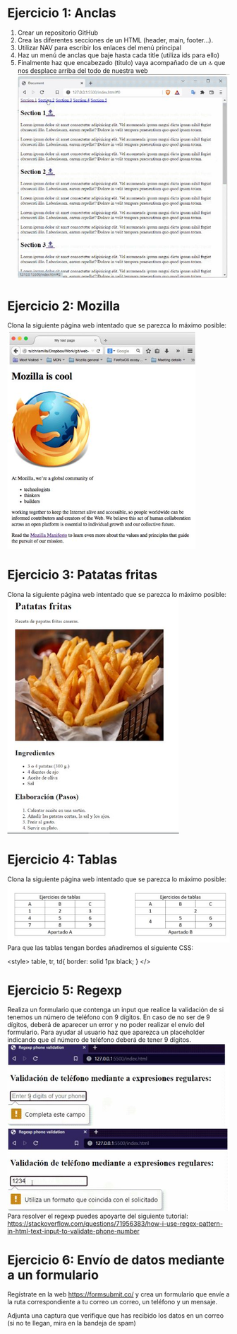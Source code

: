 # Ejercicio 1: Anclas
1. Crear un repositorio GitHub
3. Crea las diferentes secciones de un HTML (header, main, footer...).
4. Utilizar NAV para escribir los enlaces del menú principal
5. Haz un menú de anclas que baje hasta cada title (utiliza ids para ello)
6. Finalmente haz que encabezado (titulo) vaya acompañado de un 🔝 que nos desplace arriba del todo de nuestra web  
![Anclas](./imagenes/Captura1.JPG)

# Ejercicio 2: Mozilla
Clona la siguiente página web intentado que se parezca lo máximo posible:  
![Mozilla](./imagenes/Captura2.JPG)

# Ejercicio 3: Patatas fritas
Clona la siguiente página web intentado que se parezca lo máximo posible:  
![Papas Fritas](./imagenes/Captura3.JPG)

# Ejercicio 4: Tablas
Clona la siguiente página web intentado que se parezca lo máximo posible:  
![Tablas](./imagenes/Captura4.JPG)  
Para que las tablas tengan bordes añadiremos el siguiente CSS:  

&#60;style&#62;
      table, tr, td{
            border: solid 1px black;
    }
&#60;/&#62;

# Ejercicio 5: Regexp
Realiza un formulario que contenga un input que realice la validación de si tenemos un número de teléfono con 9 dígitos. En caso de no ser de 9 dígitos, deberá de aparecer un error y no poder realizar el envío del formulario. Para ayudar al usuario haz que aparezca un placeholder indicando que el número de teléfono deberá de tener 9 dígitos.  
![Regexp](./imagenes/Captura5.JPG)![Regexp](./imagenes/Captura51.JPG)  
Para resolver el regexp puedes apoyarte del siguiente tutorial: https://stackoverflow.com/questions/71956383/how-i-use-regex-pattern-in-html-text-input-to-validate-phone-number

# Ejercicio 6: Envío de datos mediante a un formulario
Regístrate en la web https://formsubmit.co/ y crea un formulario que envíe a la ruta correspondiente a tu correo un correo, un teléfono y un mensaje.

Adjunta una captura que verifique que has recibido los datos en un correo (si no te llegan, mira en la bandeja de spam)